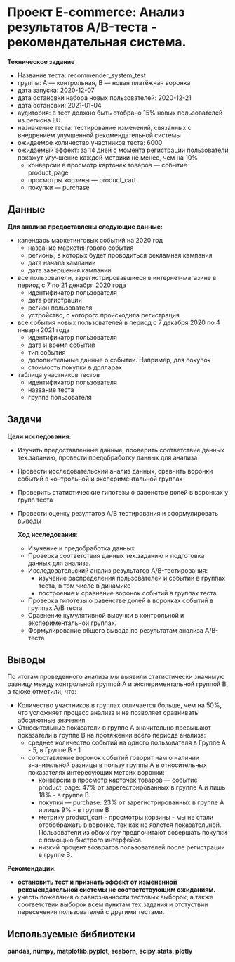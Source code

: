 # Проект E-commerce: Анализ результатов A/B-теста - рекомендательная система.
**Техническое задание**
* Название теста: recommender_system_test
* группы: А — контрольная, B — новая платёжная воронка
* дата запуска: 2020-12-07
* дата остановки набора новых пользователей: 2020-12-21
* дата остановки: 2021-01-04
* аудитория: в тест должно быть отобрано 15% новых пользователей из региона EU
* назначение теста: тестирование изменений, связанных с внедрением улучшенной рекомендательной системы
* ожидаемое количество участников теста: 6000
* ожидаемый эффект: за 14 дней с момента регистрации пользователи покажут улучшение каждой метрики не менее, чем на 10%
   * конверсии в просмотр карточек товаров — событие product_page
   * просмотры корзины — product_cart
   * покупки — purchase

## Данные
**Для анализа предоставлены следующие данные:**
* календарь маркетинговых событий на 2020 год
  * название маркетингового события
  * регионы, в которых будет проводиться рекламная кампания
  * дата начала кампании
  * дата завершения кампании
* все пользователи, зарегистрировавшиеся в интернет-магазине в период с 7 по 21 декабря 2020 года
  * идентификатор пользователя
  * дата регистрации
  * регион пользователя
  * устройство, с которого происходила регистрация
* все события новых пользователей в период с 7 декабря 2020 по 4 января 2021 года
  * идентификатор пользователя
  * дата и время события
  * тип события
  * дополнительные данные о событии. Например, для покупок
  * стоимость покупки в долларах
* таблица участников тестов
  * идентификатор пользователя
  * название теста
  * группа пользователя  
    
## Задачи    
**Цели исследования:**
* Изучить предоставленные данные, проверить соответствие данных тех.заданию, провести предобработку данных для анализа
* Провести исследовательский анализ данных, сравнить воронки событий в контрольной и экспериментальной группах
* Проверить статистические гипотезы о равенстве долей в воронках у групп теста
* Провести оценку резултатов A/B тестирования и сформулировать выводы

  **Ход исследования**:
  * Изучение и предобработка данных
  * Проверка соответствия данных тех.заданию и подготовка данных для анализа. 
  * Исследовательский анализ результатов A/B-тестирования:
    * изучение распределения пользователей и событий в группах теста, в том числе в динамике
    * построение и сравнение воронок событий в группах теста
  * Проверка гипотезы о равенстве долей в воронках событий в группах A/B теста 
  * Сравнение кумулятивной выручки в контрольной и экспериментальной группах.
  * Формулирование общего вывода по результатам анализа A/B-теста
## Выводы
 По итогам проведенного анализа мы выявили статистически значимую  разницу между контрольной группой А и экспериментальной группой B, а также отметили, что:
* Количество участников в группах отличается больше, чем на 50%, что усложняет процесс анализа и не позволяет сравнивать абсолютные значения.
* Относительные показатели в группе A значительно превышают показатели в группе B на протяжении всего периода анализа:
  * среднее количество событий на одного пользователя в Группе А - 5, в Группе B - 1
  * cопоставление воронок событий говорит нам о наличии значительной разницы в пользу группы A в относительных показателях интересующих метрик воронки:
    * конверсии в просмотр карточек товаров — событие product_page: 47% от зарегестрированных в группе A  и лишь 18% - в группе B.
    * покупки — purchase: 23% от зарегистрированных в группе A и лишь 9% - в группе B
    * метрику product_cart - просмотры корзины - мы не стали отобображать в воронке, так как не явлется показательной. Пользователи из обоих гру предпочитают совершать покупки с помощью быстрого интерфейса.
    * низкий процент возвратов пользователей после регистрации в группе B.

**Рекомендации:**
 * **остановить тест и признать эффект от измененной рекомендательной системы не соответствующим ожиданиям.**
 * учесть пожелания о  равнозначности тестовых выборок, а также соответствии выборок всем пунктам тех.задания и отстуствии пересечения пользователей с другими тестами.

## Используемые библиотеки

**pandas, numpy, matplotlib.pyplot, seaborn, scipy.stats, plotly**